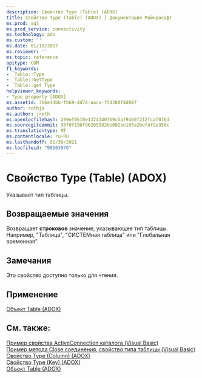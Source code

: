 ```yaml
---
description: Свойство Type (Table) (ADOX)
title: Свойство Type (Table) (ADOX) | Документация Майкрософт
ms.prod: sql
ms.prod_service: connectivity
ms.technology: ado
ms.custom: ''
ms.date: 01/19/2017
ms.reviewer: ''
ms.topic: reference
apitype: COM
f1_keywords:
- _Table::Type
- _Table::GetType
- _Table::get_Type
helpviewer_keywords:
- Type property [ADOX]
ms.assetid: 7b6e14bb-fb69-4d74-aaca-f5d380f4d887
author: rothja
ms.author: jroth
ms.openlocfilehash: 299ef8618e1374340f69c5af9460f212fcaf076d
ms.sourcegitcommit: 33f0f190f962059826e002be165a2bef4f9e350c
ms.translationtype: MT
ms.contentlocale: ru-RU
ms.lasthandoff: 01/30/2021
ms.locfileid: "99163976"
---
```

# <a name="type-property-table-adox"></a>Свойство Type (Table) (ADOX)
Указывает тип таблицы.  
  
## <a name="return-values"></a>Возвращаемые значения  
 Возвращает **строковое** значение, указывающее тип таблицы. Например, "Таблица", "СИСТЕМная таблица" или "Глобальная временная".  
  
## <a name="remarks"></a>Замечания  
 Это свойство доступно только для чтения.  
  
## <a name="applies-to"></a>Применение  
 [Объект Table (ADOX)](./table-object-adox.md)  
  
## <a name="see-also"></a>См. также:  
 [Пример свойства ActiveConnection каталога (Visual Basic)](./catalog-activeconnection-property-example-vb.md)   
 [Пример метода Close соединения, свойство типа таблицы (Visual Basic)](./connection-close-method-table-type-property-example-vb.md)   
 [Свойство Type (Column) (ADOX)](./type-property-column-adox.md)   
 [Свойство Type (Key) (ADOX)](./type-property-key-adox.md)   
 [Объект Table (ADOX)](./table-object-adox.md)